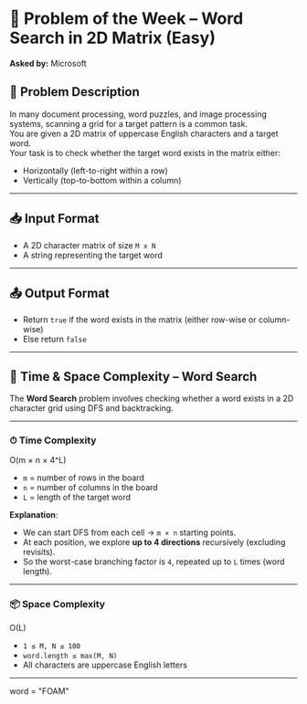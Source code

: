 # 🧩 Problem of the Week – Word Search in 2D Matrix (Easy)

**Asked by:** Microsoft

## 📄 Problem Description

In many document processing, word puzzles, and image processing systems, scanning a grid for a target pattern is a common task.  
You are given a 2D matrix of uppercase English characters and a target word.  
Your task is to check whether the target word exists in the matrix either:

- Horizontally (left-to-right within a row)
- Vertically (top-to-bottom within a column)

---

## 📥 Input Format

- A 2D character matrix of size `M x N`
- A string representing the target word

---

## 📤 Output Format

- Return `true` if the word exists in the matrix (either row-wise or column-wise)
- Else return `false`

---

## 🧠 Time & Space Complexity – Word Search

The **Word Search** problem involves checking whether a word exists in a 2D character grid using DFS and backtracking.

---

### ⏱ Time Complexity

O(m × n × 4^L)


- `m` = number of rows in the board  
- `n` = number of columns in the board  
- `L` = length of the target word

**Explanation**:
- We can start DFS from each cell → `m × n` starting points.
- At each position, we explore **up to 4 directions** recursively (excluding revisits).
- So the worst-case branching factor is `4`, repeated up to `L` times (word length).

---

### 📦 Space Complexity

O(L)
- `1 ≤ M, N ≤ 100`
- `word.length ≤ max(M, N)`
- All characters are uppercase English letters
---
word = "FOAM"
